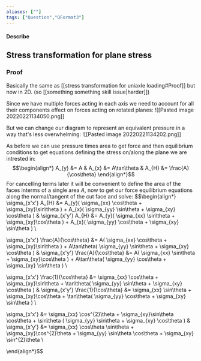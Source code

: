 ```yaml
---
aliases: [""]
tags: ["Question","QFormat3"]
---
```


#### Describe
## Stress transformation for plane stress


### Proof
Basically the same as [[stress transformation for uniaxle loading#Proof]] but now in 2D. (so [[something something skill issue|harder]])

Since we have multiple forces acting in each axis we need to account for all their components effect on forces acting on rotated planes:
![[Pasted image 20220221134050.png]]

But we can change our diagram to represent an equivalent pressure in a way that's less overwhelming:
![[Pasted image 20220221134202.png]]

As before we can use pressure times area to get force and then equilibrium conditions to get equations defining the stress on/along the plane we are intrested in:
$$\begin{align*}
A_{y} &= A & A_{x} &= A\tan\theta & A_{H} &= \frac{A}{\cos\theta} 
\end{align*}$$
For cancelling terms later it will be convenient to define the area of the faces interms of a single area $A$, now to get our force equilibrium equations along the normal/tangent of the cut face and solve:
$$\begin{align*}
\sigma_{x'x'} A_{H} &= A_{y}( \sigma_{xx} \cos\theta + \sigma_{xy}\sin\theta ) + A_{x}( \sigma_{yy} \sin\theta + \sigma_{xy} \cos\theta ) &
\sigma_{x'y'} A_{H} &= A_{y}( \sigma_{xx} \sin\theta + \sigma_{xy}\cos\theta ) + A_{x}( \sigma_{yy} \cos\theta + \sigma_{xy} \sin\theta ) \\

\sigma_{x'x'} \frac{A}{\cos\theta} &= A( \sigma_{xx} \cos\theta + \sigma_{xy}\sin\theta ) + A\tan\theta( \sigma_{yy} \sin\theta + \sigma_{xy} \cos\theta ) &
\sigma_{x'y'} \frac{A}{\cos\theta} &= A( \sigma_{xx} \sin\theta + \sigma_{xy}\cos\theta ) + A\tan\theta( \sigma_{yy} \cos\theta + \sigma_{xy} \sin\theta ) \\

\sigma_{x'x'} \frac{1}{\cos\theta} &=  \sigma_{xx} \cos\theta + \sigma_{xy}\sin\theta  + \tan\theta( \sigma_{yy} \sin\theta + \sigma_{xy} \cos\theta ) &
\sigma_{x'y'} \frac{1}{\cos\theta} &= \sigma_{xx} \sin\theta + \sigma_{xy}\cos\theta  + \tan\theta( \sigma_{yy} \cos\theta + \sigma_{xy} \sin\theta ) \\

\sigma_{x'x'} &=  \sigma_{xx} \cos^{2}\theta + \sigma_{xy}\sin\theta \cos\theta  + \sin\theta ( \sigma_{yy} \sin\theta + \sigma_{xy} \cos\theta ) &
\sigma_{x'y'} &= \sigma_{xx} \cos\theta \sin\theta + \sigma_{xy}\cos^{2}\theta  + \sigma_{yy} \sin\theta \cos\theta + \sigma_{xy} \sin^{2}\theta  \\

\end{align*}$$